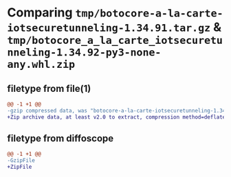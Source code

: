 # Comparing `tmp/botocore-a-la-carte-iotsecuretunneling-1.34.91.tar.gz` & `tmp/botocore_a_la_carte_iotsecuretunneling-1.34.92-py3-none-any.whl.zip`

## filetype from file(1)

```diff
@@ -1 +1 @@
-gzip compressed data, was "botocore-a-la-carte-iotsecuretunneling-1.34.91.tar", last modified: Thu Apr 25 01:03:35 2024, max compression
+Zip archive data, at least v2.0 to extract, compression method=deflate
```

## filetype from diffoscope

```diff
@@ -1 +1 @@
-GzipFile
+ZipFile
```

